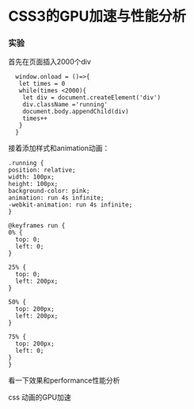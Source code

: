 # CSS3的GPU加速与性能分析

### 实验

首先在页面插入2000个div

```
  window.onload = ()=>{
   let times = 0
   while(times <2000){
    let div = document.createElement('div')
    div.className ='running'
    document.body.appendChild(div)
    times++
   }
  }
  ```

  接着添加样式和animation动画：
  ```
  .running {
  position: relative;
  width: 100px;
  height: 100px;
  background-color: pink;
  animation: run 4s infinite;
  -webkit-animation: run 4s infinite;
}

@keyframes run {
  0% {
    top: 0;
    left: 0;
  }

  25% {
    top: 0;
    left: 200px;
  }

  50% {
    top: 200px;
    left: 200px;
  }

  75% {
    top: 200px;
    left: 0;
  }
}
```

看一下效果和performance性能分析



css 动画的GPU加速